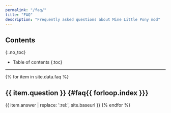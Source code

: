 ```yaml
---
permalink: "/faq/"
title: "FAQ"
description: "Frequently asked questions about Mine Little Pony mod"
---
```


## Contents
{:.no_toc}

- Table of contents
{:toc}

---

{% for item in site.data.faq %}
## {{ item.question }} {#faq{{ forloop.index }}}
{{ item.answer | replace: ':rel:', site.baseurl }}
{% endfor %}
